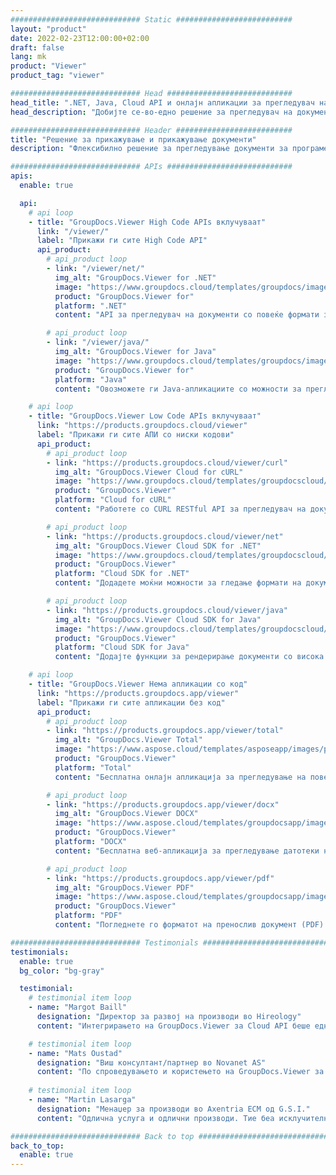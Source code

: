 ```yaml
---
############################# Static ##########################
layout: "product"
date: 2022-02-23T12:00:00+02:00
draft: false
lang: mk
product: "Viewer"
product_tag: "viewer"

############################# Head ############################
head_title: ".NET, Java, Cloud API и онлајн апликации за прегледувач на документи од GroupDocs"
head_description: "Добијте се-во-едно решение за прегледувач на документи за апликации .NET, Java и Cloud. Прегледувајте ги вообичаените формати на документи онлајн користејќи едноставна функција за влечење и спуштање."

############################# Header ##########################
title: "Решение за прикажување и прикажување документи"
description: "Флексибилно решение за прегледување документи за програмери и професионалци за прикажување и прикажување на широко користените формати на датотеки насекаде."

############################# APIs ############################
apis:
  enable: true

  api:
    # api loop
    - title: "GroupDocs.Viewer High Code APIs вклучуваат"
      link: "/viewer/"
      label: "Прикажи ги сите High Code API"
      api_product:
        # api_product loop
        - link: "/viewer/net/"
          img_alt: "GroupDocs.Viewer for .NET"
          image: "https://www.groupdocs.cloud/templates/groupdocs/images/product-logos/groupdocs-viewer-net.png"
          product: "GroupDocs.Viewer for"
          platform: ".NET"
          content: "API за прегледувач на документи со повеќе формати за .NET и Mono рамки за прикажување на 190+ популарни формати на датотеки од вашите апликации."

        # api_product loop
        - link: "/viewer/java/"
          img_alt: "GroupDocs.Viewer for Java"
          image: "https://www.groupdocs.cloud/templates/groupdocs/images/product-logos/groupdocs-viewer-java.png"
          product: "GroupDocs.Viewer for"
          platform: "Java"
          content: "Овозможете ги Java-апликациите со можности за прегледување и прикажување документи за прикажување на широк опсег на документи, слики и дијаграми."

    # api loop
    - title: "GroupDocs.Viewer Low Code APIs вклучуваат"
      link: "https://products.groupdocs.cloud/viewer"
      label: "Прикажи ги сите АПИ со ниски кодови"
      api_product:
        # api_product loop
        - link: "https://products.groupdocs.cloud/viewer/curl"
          img_alt: "GroupDocs.Viewer Cloud for cURL"
          image: "https://www.groupdocs.cloud/templates/groupdocscloud/images/sdk/272x272/groupdocs_viewer-for-curl.png"
          product: "GroupDocs.Viewer"
          platform: "Cloud for cURL"
          content: "Работете со CURL RESTful API за прегледувач на документи за брзо прикажување и прикажување на Microsoft Office, PDF и други вообичаени формати на датотеки во вашите апликации."

        # api_product loop
        - link: "https://products.groupdocs.cloud/viewer/net"
          img_alt: "GroupDocs.Viewer Cloud SDK for .NET"
          image: "https://www.groupdocs.cloud/templates/groupdocscloud/images/sdk/272x272/groupdocs_viewer-for-net.png"
          product: "GroupDocs.Viewer"
          platform: "Cloud SDK for .NET"
          content: "Додадете моќни можности за гледање формати на документи во апликациите .NET користејќи Cloud SDK за .NET. Приказ на документи во HTML, PDF или како слика."

        # api_product loop
        - link: "https://products.groupdocs.cloud/viewer/java"
          img_alt: "GroupDocs.Viewer Cloud SDK for Java"
          image: "https://www.groupdocs.cloud/templates/groupdocscloud/images/sdk/272x272/groupdocs_viewer-for-java.png"
          product: "GroupDocs.Viewer"
          platform: "Cloud SDK for Java"
          content: "Додајте функции за рендерирање документи со висока верност на вашите java апликации со специјално дизајнираниот SDK за прегледувач на документи за Java."

    # api loop
    - title: "GroupDocs.Viewer Нема апликации со код" 
      link: "https://products.groupdocs.app/viewer"
      label: "Прикажи ги сите апликации без код"
      api_product:
        # api_product loop
        - link: "https://products.groupdocs.app/viewer/total"
          img_alt: "GroupDocs.Viewer Total"
          image: "https://www.aspose.cloud/templates/asposeapp/images/products/logo/aspose_viewer-app.png"
          product: "GroupDocs.Viewer"
          platform: "Total"
          content: "Бесплатна онлајн апликација за прегледување на повеќе од 190 формати на датотеки од кој било прелистувач по ваш избор."

        # api_product loop
        - link: "https://products.groupdocs.app/viewer/docx"
          img_alt: "GroupDocs.Viewer DOCX"
          image: "https://www.aspose.cloud/templates/groupdocsapp/images/products/logo/groupdocs_words-app.png"
          product: "GroupDocs.Viewer"
          platform: "DOCX"
          content: "Бесплатна веб-апликација за прегледување датотеки на Microsoft Word онлајн од кој било уред."

        # api_product loop
        - link: "https://products.groupdocs.app/viewer/pdf"
          img_alt: "GroupDocs.Viewer PDF"
          image: "https://www.aspose.cloud/templates/groupdocsapp/images/products/logo/groupdocs_pdf-app.png"
          product: "GroupDocs.Viewer"
          platform: "PDF"
          content: "Погледнете го форматот на пренослив документ (PDF) директно од вашиот веб-прелистувач."

############################# Testimonials ###############################
testimonials:
  enable: true
  bg_color: "bg-gray"

  testimonial:
    # testimonial item loop
    - name: "Margot Baill"
      designation: "Директор за развој на производи во Hireology"
      content: "Интегрирањето на GroupDocs.Viewer за Cloud API беше едноставно со нивниот фантастичен Ruby SDK. Нема толку многу компании таму кои се подготвени да работат со нас на она што го сакаме. Тоа е одлично партнерство."

    # testimonial item loop
    - name: "Mats Oustad"
      designation: "Виш консултант/партнер во Novanet AS"
      content: "По спроведувањето и користењето на GroupDocs.Viewer за .NET во проектот, изгледа дека работи многу добро. Тестирав со многу документи и досега добро. Сè што фрлив на него се прикажува убаво и изгледа исто толку добро како во прегледувач на PDF или MS Word."
              
    # testimonial item loop
    - name: "Martin Lasarga"
      designation: "Менаџер за производи во Axentria ECM од G.S.I."
      content: "Одлична услуга и одлични производи. Тие беа исклучително корисни и одговорни за време на процесот на имплементација на GroupDocs.Viewer за .NET, не може доволно да ги препорача."

############################# Back to top ###############################
back_to_top:
  enable: true
---
```

